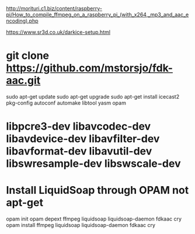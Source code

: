 


http://morituri.c1.biz/content/raspberry-pi/How_to_compile_ffmpeg_on_a_raspberry_pi_(with_x264,_mp3_and_aac_encoding).php

https://www.sr3d.co.uk/darkice-setup.html

# git clone https://github.com/mstorsjo/fdk-aac.git 

sudo apt-get update
sudo apt-get upgrade
sudo apt-get install icecast2 pkg-config autoconf automake libtool yasm opam 


# libpcre3-dev libavcodec-dev libavdevice-dev libavfilter-dev libavformat-dev libavutil-dev libswresample-dev libswscale-dev

# Install LiquidSoap through OPAM not apt-get
opam init
opam depext ffmpeg liquidsoap liquidsoap-daemon fdkaac cry
opam install ffmpeg liquidsoap liquidsoap-daemon fdkaac cry


<!-- 
./autogen.sh
./configure --enable-shared --enable-static
sudo make -j4
sudo make install
sudo ldconfig




/home/pi/phonostreamer/phono.liq

chmod 777 /run/liquidsoap
/etc/init.d/liquidsoap start -->